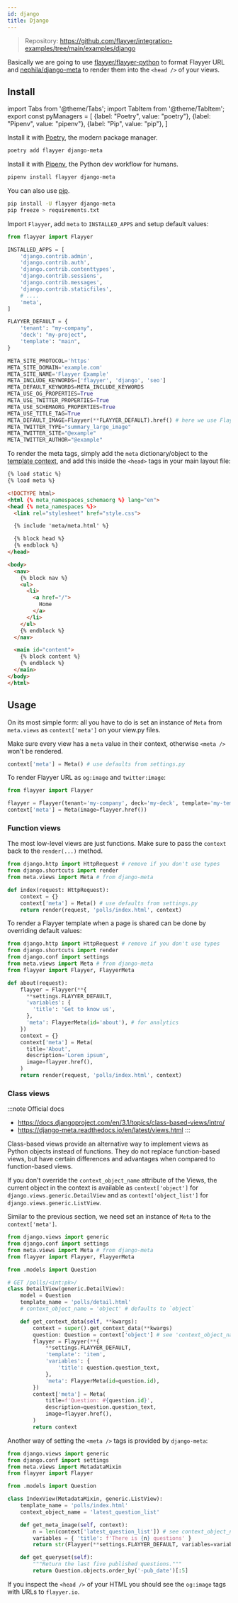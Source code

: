 ```yaml
---
id: django
title: Django
---
```


> Repository: https://github.com/flayyer/integration-examples/tree/main/examples/django

Basically we are going to use [flayyer/flayyer-python](https://github.com/flayyer/flayyer-python) to format Flayyer URL and [nephila/django-meta](https://github.com/nephila/django-meta) to render them into the `<head />` of your views.

## Install

<!-- MDX variables -->
import Tabs from '@theme/Tabs';
import TabItem from '@theme/TabItem';
export const pyManagers = [
  {label: "Poetry", value: "poetry"},
  {label: "Pipenv", value: "pipenv"},
  {label: "Pip", value: "pip"},
]

<Tabs groupId="py-manager" defaultValue="poetry" values={pyManagers}>
<TabItem value="poetry">

Install it with [Poetry](https://python-poetry.org/), the modern package manager.

```bash title="Terminal.app"
poetry add flayyer django-meta
```

</TabItem>

<TabItem value="pipenv">

Install it with [Pipenv](https://pipenv.pypa.io/), the Python dev workflow for humans.

```bash title="Terminal.app"
pipenv install flayyer django-meta
```

</TabItem>

<TabItem value="pip">

You can also use [pip](https://pip.pypa.io/en/stable/).

```bash title="Terminal.app"
pip install -U flayyer django-meta
pip freeze > requirements.txt
```

</TabItem>
</Tabs>

Import `Flayyer`, add `meta` to `INSTALLED_APPS` and setup default values:

```py title="projectname/settings.py" {1,11,14-18,20-40}
from flayyer import Flayyer

INSTALLED_APPS = [
    'django.contrib.admin',
    'django.contrib.auth',
    'django.contrib.contenttypes',
    'django.contrib.sessions',
    'django.contrib.messages',
    'django.contrib.staticfiles',
    # ....
    'meta',
]

FLAYYER_DEFAULT = {
    'tenant': "my-company",
    'deck': "my-project",
    'template': "main",
}

META_SITE_PROTOCOL='https'
META_SITE_DOMAIN='example.com'
META_SITE_NAME='Flayyer Example'
META_INCLUDE_KEYWORDS=['flayyer', 'django', 'seo']
META_DEFAULT_KEYWORDS=META_INCLUDE_KEYWORDS
META_USE_OG_PROPERTIES=True
META_USE_TWITTER_PROPERTIES=True
META_USE_SCHEMAORG_PROPERTIES=True
META_USE_TITLE_TAG=True
META_DEFAULT_IMAGE=Flayyer(**FLAYYER_DEFAULT).href() # here we use Flayyer
META_TWITTER_TYPE="summary_large_image"
META_TWITTER_SITE="@example"
META_TWITTER_AUTHOR="@example"
```

To render the meta tags, simply add the `meta` dictionary/object to the [template context](https://docs.djangoproject.com/en/3.1/topics/class-based-views/generic-display/#adding-extra-context), and add this inside the `<head>` tags in your main layout file:

```html title="projectname/templates/base.html" {2,5-6,9}
{% load static %}
{% load meta %}

<!DOCTYPE html>
<html {% meta_namespaces_schemaorg %} lang="en">
<head {% meta_namespaces %}>
  <link rel="stylesheet" href="style.css">

  {% include 'meta/meta.html' %}

  {% block head %}
  {% endblock %}
</head>

<body>
  <nav>
    {% block nav %}
    <ul>
      <li>
        <a href="/">
          Home
        </a>
      </li>
    </ul>
    {% endblock %}
  </nav>

  <main id="content">
    {% block content %}
    {% endblock %}
  </main>
</body>
</html>
```

## Usage

On its most simple form: all you have to do is set an instance of `Meta` from `meta.views` as `context['meta']` on your view.py files.

Make sure every view has a `meta` value in their context, otherwise `<meta />` won't be rendered.

```python
context['meta'] = Meta() # use defaults from settings.py
```

To render Flayyer URL as `og:image` and `twitter:image`:

```python
from flayyer import Flayyer

flayyer = Flayyer(tenant='my-company', deck='my-deck', template='my-template')
context['meta'] = Meta(image=flayyer.href())
```

### Function views

The most low-level views are just functions. Make sure to pass the `context` back to the `render(...)` method.

```py title="projectname/views.py" {7-8}
from django.http import HttpRequest # remove if you don't use types
from django.shortcuts import render
from meta.views import Meta # from django-meta

def index(request: HttpRequest):
    context = {}
    context['meta'] = Meta() # use defaults from settings.py
    return render(request, 'polls/index.html', context)
```

To render a Flayyer template when a page is shared can be done by overriding default values:

```py title="projectname/views.py" {5,8-14,19}
from django.http import HttpRequest # remove if you don't use types
from django.shortcuts import render
from django.conf import settings
from meta.views import Meta # from django-meta
from flayyer import Flayyer, FlayyerMeta

def about(request):
    flayyer = Flayyer(**{
      **settings.FLAYYER_DEFAULT,
      'variables': {
        'title': 'Get to know us',
      },
      'meta': FlayyerMeta(id='about'), # for analytics
    })
    context = {}
    context['meta'] = Meta(
      title='About',
      description='Lorem ipsum',
      image=flayyer.href(),
    )
    return render(request, 'polls/index.html', context)
```

### Class views

:::note Official docs
* https://docs.djangoproject.com/en/3.1/topics/class-based-views/intro/
* https://django-meta.readthedocs.io/en/latest/views.html
:::

Class-based views provide an alternative way to implement views as Python objects instead of functions. They do not replace function-based views, but have certain differences and advantages when compared to function-based views.

If you don't override the `context_object_name` attribute of the Views, the current object in the context is available as `context['object']` for `django.views.generic.DetailView` and as `context['object_list']` for `django.views.generic.ListView`.

Similar to the previous section, we need set an instance of `Meta` to the `context['meta']`.

```python
from django.views import generic
from django.conf import settings
from meta.views import Meta # from django-meta
from flayyer import Flayyer, FlayyerMeta

from .models import Question

# GET /polls/<int:pk>/
class DetailView(generic.DetailView):
    model = Question
    template_name = 'polls/detail.html'
    # context_object_name = 'object' # defaults to `object`

    def get_context_data(self, **kwargs):
        context = super().get_context_data(**kwargs)
        question: Question = context['object'] # see 'context_object_name'
        flayyer = Flayyer(**{
            **settings.FLAYYER_DEFAULT,
            'template': 'item',
            'variables': {
                'title': question.question_text,
            },
            'meta': FlayyerMeta(id=question.id),
        })
        context['meta'] = Meta(
            title=f'Question: #{question.id}',
            description=question.question_text,
            image=flayyer.href(),
        )
        return context
```

Another way of setting the `<meta />` tags is provided by `django-meta`:

```python {12-15}
from django.views import generic
from django.conf import settings
from meta.views import MetadataMixin
from flayyer import Flayyer

from .models import Question

class IndexView(MetadataMixin, generic.ListView):
    template_name = 'polls/index.html'
    context_object_name = 'latest_question_list'

    def get_meta_image(self, context):
        n = len(context['latest_question_list']) # see context_object_name
        variables = { 'title': f'There is {n} questions' }
        return str(Flayyer(**settings.FLAYYER_DEFAULT, variables=variables))

    def get_queryset(self):
        """Return the last five published questions."""
        return Question.objects.order_by('-pub_date')[:5]
```

If you inspect the `<head />` of your HTML you should see the `og:image` tags with URLs to `flayyer.io`.
